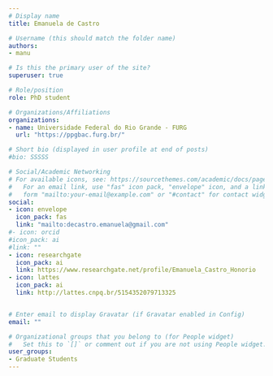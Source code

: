 ```yaml
---
# Display name
title: Emanuela de Castro

# Username (this should match the folder name)
authors:
- manu

# Is this the primary user of the site?
superuser: true

# Role/position
role: PhD student 

# Organizations/Affiliations
organizations:
- name: Universidade Federal do Rio Grande - FURG
  url: "https://ppgbac.furg.br/"

# Short bio (displayed in user profile at end of posts)
#bio: SSSSS

# Social/Academic Networking
# For available icons, see: https://sourcethemes.com/academic/docs/page-builder/#icons
#   For an email link, use "fas" icon pack, "envelope" icon, and a link in the
#   form "mailto:your-email@example.com" or "#contact" for contact widget.
social:
- icon: envelope
  icon_pack: fas
  link: "mailto:decastro.emanuela@gmail.com"
#- icon: orcid
#icon_pack: ai
#link: ""
- icon: researchgate
  icon_pack: ai
  link: https://www.researchgate.net/profile/Emanuela_Castro_Honorio
- icon: lattes
  icon_pack: ai
  link: http://lattes.cnpq.br/5154352079713325


# Enter email to display Gravatar (if Gravatar enabled in Config)
email: ""

# Organizational groups that you belong to (for People widget)
#   Set this to `[]` or comment out if you are not using People widget.
user_groups:
- Graduate Students
---
```

